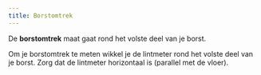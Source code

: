 ```yaml
---
title: Borstomtrek
---
```


De **borstomtrek** maat gaat rond het volste deel van je borst.

Om je borstomtrek te meten wikkel je de lintmeter rond het volste deel van je borst. Zorg dat de lintmeter horizontaal is (parallel met de vloer).